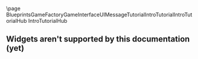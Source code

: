 \page BlueprintsGameFactoryGameInterfaceUIMessageTutorialIntroTutorialIntroTutorialHub IntroTutorialHub
## Widgets aren't supported by this documentation (yet)
